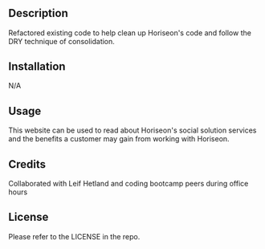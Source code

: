 # <Horiseon-Accessibility-Refactor>

## Description

Refactored existing code to help clean up Horiseon's code and follow the DRY technique of consolidation.

## Installation

N/A

## Usage

This website can be used to read about Horiseon's social solution services and the benefits a customer may gain from working with Horiseon.

## Credits

Collaborated with Leif Hetland and coding bootcamp peers during office hours

## License

Please refer to the LICENSE in the repo.
